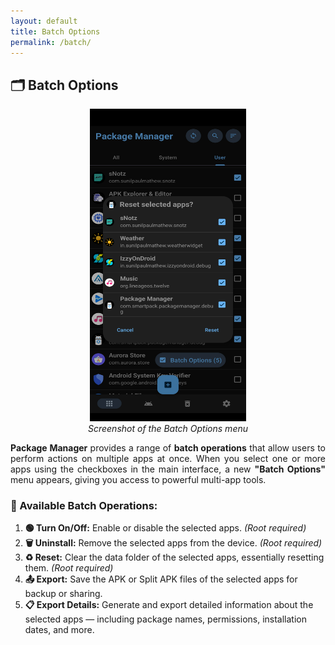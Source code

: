 ```yaml
---
layout: default
title: Batch Options
permalink: /batch/
---
```


<style>
    tab1 { padding-left: 4em; }
</style>

<h2>🗂️ Batch Options</h2>

<p style="text-align: center;">
    <img src="https://raw.githubusercontent.com/SmartPack/PackageManager/master/fastlane/metadata/android/en-US/images/phoneScreenshots/14.jpg" alt="Screenshot of the Batch Options menu" width="250" height="500" />
    <br />
    <em>Screenshot of the Batch Options menu</em>
</p>

<p style="text-align: justify;">
    <strong>Package Manager</strong> provides a range of <strong>batch operations</strong> that allow users to perform actions on multiple apps at once. When you select one or more apps using the checkboxes in the main interface, a new <strong>"Batch Options"</strong> menu appears, giving you access to powerful multi-app tools.
</p>

<h3>🔧 Available Batch Operations:</h3>

<ol>
    <li><strong>🟢 Turn On/Off:</strong> Enable or disable the selected apps. <em>(Root required)</em></li>
    <li><strong>🗑️ Uninstall:</strong> Remove the selected apps from the device. <em>(Root required)</em></li>
    <li><strong>♻️ Reset:</strong> Clear the data folder of the selected apps, essentially resetting them. <em>(Root required)</em></li>
    <li><strong>📤 Export:</strong> Save the APK or Split APK files of the selected apps for backup or sharing.</li>
    <li><strong>📋 Export Details:</strong> Generate and export detailed information about the selected apps — including package names, permissions, installation dates, and more.</li>
</ol>
